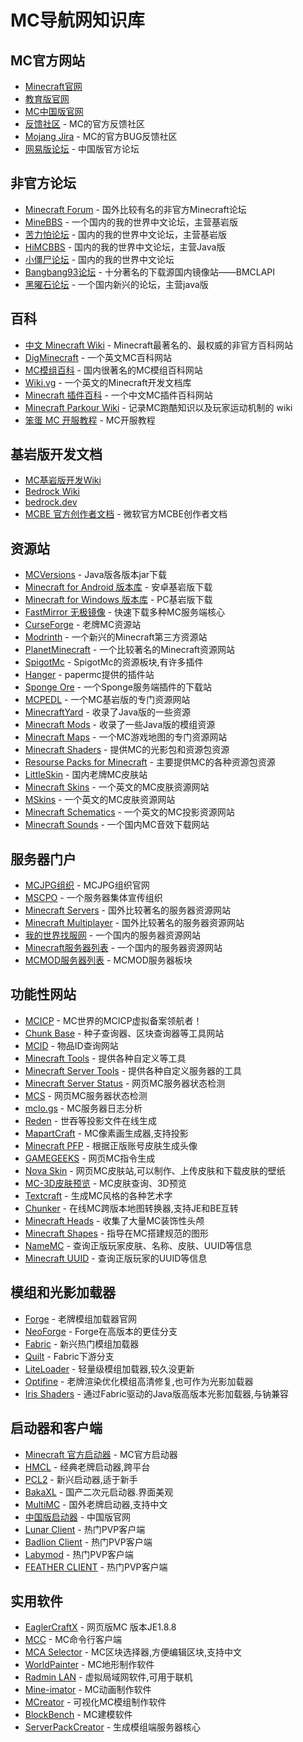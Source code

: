 # MC导航网知识库

## MC官方网站
*   [Minecraft官网](https://www.minecraft.net/)
*   [教育版官网](https://education.minecraft.net/)
*   [MC中国版官网](https://mc.163.com/)
*   [反馈社区](https://feedback.minecraft.net/) - MC的官方反馈社区
*   [Mojang Jira](https://feedback.minecraft.net/) - MC的官方BUG反馈社区
*   [网易版论坛](https://mc.netease.com/) - 中国版官方论坛

## 非官方论坛
*   [Minecraft Forum](https://www.minecraftforum.net/) - 国外比较有名的非官方Minecraft论坛
*   [MineBBS](https://www.minebbs.com/) - 一个国内的我的世界中文论坛，主营基岩版
*   [苦力怕论坛](https://klpbbs.com/) - 国内的我的世界中文论坛，主营基岩版
*   [HiMCBBS](https://www.himcbbs.com/) - 国内的我的世界中文论坛，主营Java版
*   [小僵尸论坛](https://www.zitbbs.com/) - 国内的我的世界中文论坛
*   [Bangbang93论坛](https://www.bangbang93.com) - 十分著名的下载源国内镜像站——BMCLAPI
*   [黑曜石论坛](https://mcobs.cn/) - 一个国内新兴的论坛，主营java版

## 百科
*   [中文 Minecraft Wiki](https://zh.minecraft.wiki/) - Minecraft最著名的、最权威的非官方百科网站
*   [DigMinecraft](https://www.digminecraft.com/) - 一个英文MC百科网站
*   [MC模组百科](https://www.mcmod.cn/) - 国内很著名的MC模组百科网站
*   [Wiki.vg](https://wiki.vg/) - 一个英文的Minecraft开发文档库
*   [Minecraft 插件百科](https://mineplugin.org/) - 一个中文MC插件百科网站
*   [Minecraft Parkour Wiki](https://www.mcpk.wiki/wiki/Main_Page/zh) - 记录MC跑酷知识以及玩家运动机制的 wiki
*   [笨蛋 MC 开服教程](https://nitwikit.8aka.org/) - MC开服教程

## 基岩版开发文档
*   [MC基岩版开发Wiki](https://wiki.mcbe-dev.net/)
*   [Bedrock Wiki](https://wiki.bedrock.dev)
*   [bedrock.dev](https://bedrock.dev/)
*   [MCBE 官方创作者文档](https://learn.microsoft.com/zh-cn/minecraft/creator/?view=minecraft-bedrock-stable) - 微软官方MCBE创作者文档

## 资源站
*   [MCVersions](https://mcversions.net/) - Java版各版本jar下载
*   [Minecraft for Android 版本库](https://bbk.endyun.ltd/) - 安卓基岩版下载
*   [Minecraft for Windows 版本库](https://www.mcappx.com/) - PC基岩版下载
*   [FastMirror 无极镜像](https://www.fastmirror.net/#/home) - 快速下载多种MC服务端核心
*   [CurseForge](https://www.curseforge.com/minecraft) - 老牌MC资源站
*   [Modrinth](https://modrinth.com) - 一个新兴的Minecraft第三方资源站
*   [PlanetMinecraft](https://www.planetminecraft.com/) - 一个比较著名的Minecraft资源网站
*   [SpigotMc](https://www.spigotmc.org/resources/) - SpigotMc的资源板块,有许多插件
*   [Hanger](https://hangar.papermc.io/) - papermc提供的插件站
*   [Sponge Ore](https://ore.spongepowered.org/) - 一个Sponge服务端插件的下载站
*   [MCPEDL](https://mcpedl.com/) - 一个MC基岩版的专门资源网站
*   [MinecraftYard](https://www.minecraftyard.com/) - 收录了Java版的一些资源
*   [Minecraft Mods](https://www.minecraftmods.com/) - 收录了一些Java版的模组资源
*   [Minecraft Maps](https://www.minecraftmaps.com/) - 一个MC游戏地图的专门资源网站
*   [Minecraft Shaders](https://minecraftshader.com/) - 提供MC的光影包和资源包资源
*   [Resourse Packs for Minecraft](https://resourcepack.net/) - 主要提供MC的各种资源包资源
*   [LittleSkin](https://littleskin.cn/) - 国内老牌MC皮肤站
*   [Minecraft Skins](https://www.minecraftskins.com/) - 一个英文的MC皮肤资源网站
*   [MSkins](https://mskins.net/) - 一个英文的MC皮肤资源网站
*   [Minecraft Schematics](https://www.minecraft-schematics.com/) - 一个英文的MC投影资源网站
*   [Minecraft Sounds](https://o.xbottle.top/mcsounds/) - 一个国内MC音效下载网站

## 服务器门户
*   [MCJPG组织](https://mcjpg.org) - MCJPG组织官网
*   [MSCPO](https://mscpo.top/) - 一个服务器集体宣传组织
*   [Minecraft Servers](https://minecraftservers.org/) - 国外比较著名的服务器资源网站
*   [Minecraft Multiplayer](https://minecraft-mp.com/) - 国外比较著名的服务器资源网站
*   [我的世界找服网](https://www.mczfw.cn/) - 一个国内的服务器资源网站
*   [Minecraft服务器列表](https://www.mczfw.cn/) - 一个国内的服务器资源网站
*   [MCMOD服务器列表](https://play.mcmod.cn/) - MCMOD服务器板块

## 功能性网站
*   [MCICP](https://www.mcicp.com/) - MC世界的MCICP虚拟备案领航者！
*   [Chunk Base](https://www.chunkbase.com/) - 种子查询器、区块查询器等工具网站
*   [MCID](http://mcid.lingningyu.cn/) - 物品ID查询网站
*   [Minecraft Tools](https://minecraft.tools/) - 提供各种自定义等工具
*   [Minecraft Server Tools](https://mctools.org/) - 提供各种自定义服务器的工具
*   [Minecraft Server Status](https://mcsrvstat.us/) - 网页MC服务器状态检测
*   [MCS](https://mcstatus.io/) - 网页MC服务器状态检测
*   [mclo.gs](https://mclo.gs/) - MC服务器日志分析
*   [Reden](https://redenmc.com/) - 世吞等投影文件在线生成
*   [MapartCraft](https://rebane2001.com/mapartcraft/zh-Hans) - MC像素画生成器,支持投影
*   [Minecraft PFP](https://www.minecraftpfp.com/) - 根据正版账号皮肤生成头像
*   [GAMEGEEKS](https://www.gamergeeks.net/) - 网页MC指令生成
*   [Nova Skin](https://minecraft.novaskin.me/) - 网页MC皮肤站,可以制作、上传皮肤和下载皮肤的壁纸
*   [MC-3D皮肤预览](https://skin.endyun.ltd/) - MC皮肤查询、3D预览
*   [Textcraft](https://textcraft.net/) - 生成MC风格的各种艺术字
*   [Chunker](https://chunker.app/) - 在线MC跨版本地图转换器,支持JE和BE互转
*   [Minecraft Heads](https://www.minecraft-heads.com/) - 收集了大量MC装饰性头颅
*   [Minecraft Shapes](https://minecraftshapes.com/) - 指导在MC搭建规范的图形
*   [NameMC](https://zh-cn.namemc.com/) - 查询正版玩家皮肤、名称、皮肤、UUID等信息
*   [Minecraft UUID](https://mcuuid.net/) - 查询正版玩家的UUID等信息

## 模组和光影加载器
*   [Forge](https://forums.minecraftforge.net/) - 老牌模组加载器官网
*   [NeoForge](https://neoforged.net/) - Forge在高版本的更佳分支
*   [Fabric](https://fabricmc.net/) - 新兴热门模组加载器
*   [Quilt](https://quiltmc.org/en/) - Fabric下游分支
*   [LiteLoader](http://www.liteloader.com/) - 轻量级模组加载器,较久没更新
*   [Optifine](https://www.optifine.net) - 老牌渲染优化模组高清修复,也可作为光影加载器
*   [Iris Shaders](https://irisshaders.net/) - 通过Fabric驱动的Java版高版本光影加载器,与钠兼容

## 启动器和客户端
*   [Minecraft 官方启动器](https://www.minecraft.net/zh-hans/download) - MC官方启动器
*   [HMCL](https://hmcl.huangyuhui.net/) - 经典老牌启动器,跨平台
*   [PCL2](https://afdian.com/p/0164034c016c11ebafcb52540025c377) - 新兴启动器,适于新手
*   [BakaXL](https://www.bakaxl.com/) - 国产二次元启动器.界面美观
*   [MultiMC](https://multimc.org/) - 国外老牌启动器,支持中文
*   [中国版启动器](https://mc.163.com/) - 中国版官网
*   [Lunar Client](https://www.lunarclient.com/) - 热门PVP客户端
*   [Badlion Client](https://client.badlion.net/zh-CN) - 热门PVP客户端
*   [Labymod](https://labymod.net/zh_Hans) - 热门PVP客户端
*   [FEATHER CLIENT](https://feathermc.com/) - 热门PVP客户端

## 实用软件
*   [EaglerCraftX](https://eaglercraft.ru/) - 网页版MC 版本JE1.8.8
*   [MCC](https://mccteam.github.io/l10n/zh-Hans/) - MC命令行客户端
*   [MCA Selector](https://github.com/Querz/mcaselector) - MC区块选择器,方便编辑区块,支持中文
*   [WorldPainter](https://www.worldpainter.net/) - MC地形制作软件
*   [Radmin LAN](https://www.radmin.com/cn/) - 虚拟局域网软件,可用于联机
*   [Mine-imator](https://www.mineimator.com/) - MC动画制作软件
*   [MCreator](https://mcreator.net/) - 可视化MC模组制作软件
*   [BlockBench](https://www.blockbench.net/) - MC建模软件
*   [ServerPackCreator](https://serverpackcreator.de/#/) - 生成模组端服务器核心
